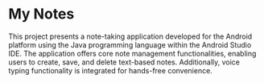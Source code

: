 # My Notes
This project presents a note-taking application developed for the Android platform using the Java programming language within the Android Studio IDE. The application offers core note management functionalities, enabling users to create, save, and delete text-based notes. Additionally, voice typing functionality is integrated for hands-free convenience.
